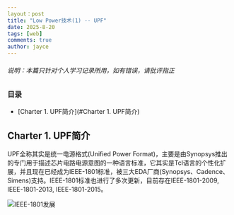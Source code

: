 ```yaml
---
layout：post
title: "Low Power技术(1) -- UPF"
date: 2025-8-20
tags: [web]
comments: true
author: jayce
---
```


###### 说明：本篇只针对个人学习记录所用，如有错误，请批评指正

<!-- more -->

### 目录

- [Charter 1. UPF简介](#Charter 1. UPF简介)

## Charter 1. UPF简介

UPF全称其实是统一电源格式(Unified Power Format)，主要是由Synopsys推出的专门用于描述芯片电路电源意图的一种语言标准，它其实是Tcl语言的个性化扩展，并且现在已经成为IEEE-1801标准，被三大EDA厂商(Synopsys、Cadence、Simens)支持。IEEE-1801标准也进行了多次更新，目前存在IEEE-1801-2009, IEEE-1801-2013, IEEE-1801-2015。

![IEEE-1801发展](https://JacoboJin.github.io/images/ieee1801.png)